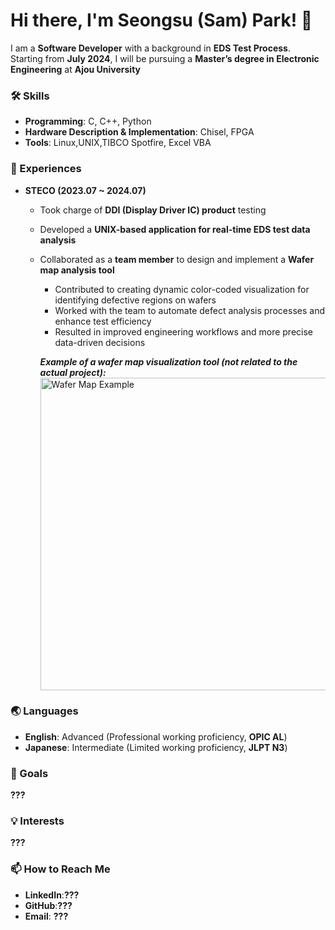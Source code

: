 # Hi there, I'm Seongsu (Sam) Park! 👋

I am a **Software Developer** with a background in **EDS Test Process**.  
Starting from **July 2024**, I will be pursuing a **Master’s degree in Electronic Engineering** at **Ajou University**

### 🛠️ Skills
- **Programming**: C, C++, Python
- **Hardware Description & Implementation**: Chisel, FPGA
- **Tools**: Linux,UNIX,TIBCO Spotfire, Excel VBA

### 🌱 Experiences
- **STECO (2023.07 ~ 2024.07)**  
  - Took charge of **DDI (Display Driver IC) product** testing  
  - Developed a **UNIX-based application for real-time EDS test data analysis**  
  - Collaborated as a **team member** to design and implement a **Wafer map analysis tool**  
    - Contributed to creating dynamic color-coded visualization for identifying defective regions on wafers  
    - Worked with the team to automate defect analysis processes and enhance test efficiency  
    - Resulted in improved engineering workflows and more precise data-driven decisions  

    ***Example of a wafer map visualization tool (not related to the actual project):***  
    <img src="https://github.com/user-attachments/assets/bb4eb821-db9e-4f7a-902f-8120afd8b29b" alt="Wafer Map Example" width="500"/>

### 🌏 Languages
- **English**: Advanced (Professional working proficiency, **OPIC AL**)  
- **Japanese**: Intermediate (Limited working proficiency, **JLPT N3**)

### 🚀 Goals
**???**

### 💡 Interests
**???**

### 📫 How to Reach Me
- **LinkedIn**:**???**
- **GitHub**:**???** 
- **Email**: **???**
